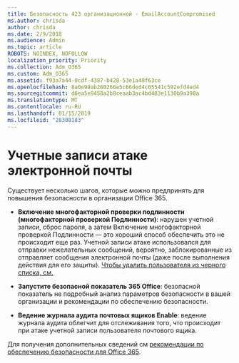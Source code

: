 ```yaml
---
title: Безопасность 423 организационной - EmailAccountCompromised
ms.author: chrisda
author: chrisda
ms.date: 2/9/2018
ms.audience: Admin
ms.topic: article
ROBOTS: NOINDEX, NOFOLLOW
localization_priority: Priority
ms.collection: Adm_O365
ms.custom: Adm_O365
ms.assetid: f93a7a44-0cdf-4387-b428-53e1a48f63ce
ms.openlocfilehash: 8a0e99ab260266e5c66ded4c05541c592efd4ed4
ms.sourcegitcommit: d6ea5e9458a2b8ceaab3ac4bd483e1130b9a398a
ms.translationtype: MT
ms.contentlocale: ru-RU
ms.lasthandoff: 01/15/2019
ms.locfileid: "28308183"
---
```

# <a name="compromised-email-accounts"></a>Учетные записи атаке электронной почты

Существует несколько шагов, которые можно предпринять для повышения безопасности в организации Office 365.
  
- **Включение многофакторной проверки подлинности (многофакторной проверкой Подлинности)**: нарушен учетной записи, сброс пароля, а затем Включение многофакторной проверкой Подлинности — это хороший способ обеспечить это не происходит еще раз. Учетной записи атаке использовался для отправки нежелательных сообщений, вероятно, заблокированные из отправляет сообщения электронной почты (даже после выполнения действия для его защиты). [Чтобы удалить пользователя из черного списка, см.](https://technet.microsoft.com/library/ms.exch.eac.actioncenter.aspx)
    
- **Запустите безопасной показатель 365 Office**: безопасной показатель не подробный анализ параметров безопасности в вашей организации и рекомендации по обеспечению безопасности.
    
- **Ведение журнала аудита почтовых ящиков Enable**: ведение журнала аудита облегчит для отслеживания того, что происходит при атаке учетной записи пользователя почтового ящика.
    
Для получения дополнительных сведений см [рекомендации по обеспечению безопасности для Office 365](https://support.office.com/article/9295e396-e53d-49b9-ae9b-0b5828cdedc3.aspx).
  

